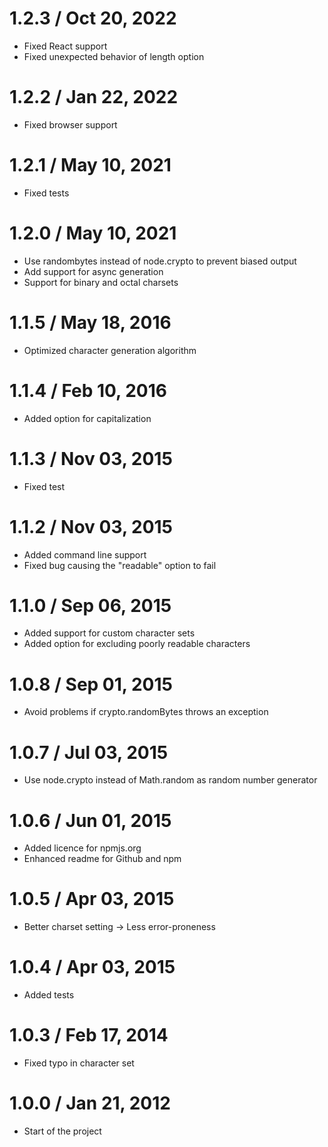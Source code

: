 1.2.3 / Oct 20, 2022
==================
  * Fixed React support
  * Fixed unexpected behavior of length option

1.2.2 / Jan 22, 2022
==================
  * Fixed browser support

1.2.1 / May 10, 2021
==================
  * Fixed tests

1.2.0 / May 10, 2021
==================
  * Use randombytes instead of node.crypto to prevent biased output
  * Add support for async generation
  * Support for binary and octal charsets

1.1.5 / May 18, 2016
==================
  * Optimized character generation algorithm

1.1.4 / Feb 10, 2016
==================
  * Added option for capitalization

1.1.3 / Nov 03, 2015
==================
  * Fixed test

1.1.2 / Nov 03, 2015
==================
  * Added command line support
  * Fixed bug causing the "readable" option to fail

1.1.0 / Sep 06, 2015
==================
  * Added support for custom character sets
  * Added option for excluding poorly readable characters

1.0.8 / Sep 01, 2015
==================
  * Avoid problems if crypto.randomBytes throws an exception

1.0.7 / Jul 03, 2015
==================
  * Use node.crypto instead of Math.random as random number generator

1.0.6 / Jun 01, 2015
==================
  * Added licence for npmjs.org
  * Enhanced readme for Github and npm

1.0.5 / Apr 03, 2015
==================
  * Better charset setting → Less error-proneness

1.0.4 / Apr 03, 2015
==================
  * Added tests

1.0.3 / Feb 17, 2014
==================
  * Fixed typo in character set

1.0.0 / Jan 21, 2012
==================
  * Start of the project
